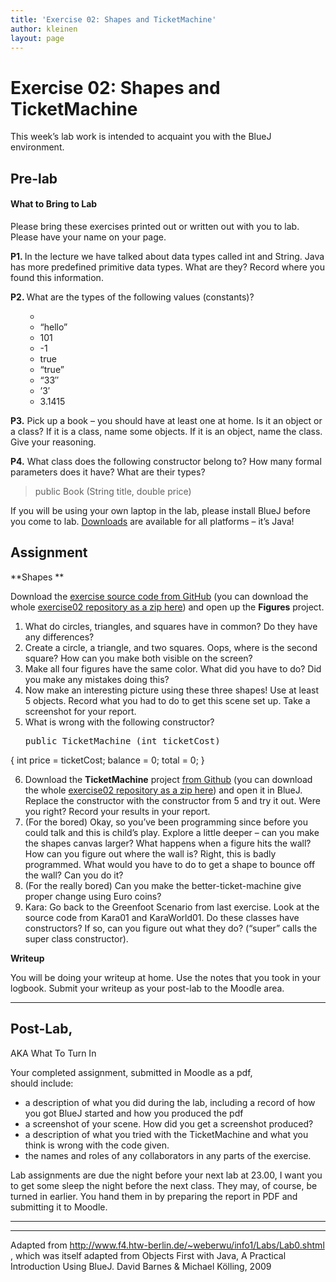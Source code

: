 ```yaml
---
title: 'Exercise 02: Shapes and TicketMachine'
author: kleinen
layout: page
---
```

# Exercise 02: Shapes and TicketMachine

<p align="LEFT">
  This week&#8217;s lab work is intended to acquaint you with the BlueJ environment.
</p>

## Pre-lab

#### What to Bring to Lab

<div>
  <p>
    Please bring these exercises printed out or written out with you to lab. Please have your name on your page.
  </p>
  
  <p>
    <strong>P1. </strong>In the lecture we have talked about data types called int and String. Java has more predefined primitive data types. What are they? Record where you found this information.
  </p>
  
  <p>
    <strong>P2. </strong>What are the types of the following values (constants)?
  </p>
  
  <ul>
    <ul>
      <li>
      </li>
      <li>
        &#8220;hello&#8221;
      </li>
      <li>
        101
      </li>
      <li>
        -1
      </li>
      <li>
        true
      </li>
      <li>
        &#8220;true&#8221;
      </li>
      <li>
        &#8220;33&#8243;
      </li>
      <li>
        &#8217;3&#8242;
      </li>
      <li>
        3.1415
      </li>
    </ul>
  </ul>
  
  <p>
    <strong>P3.</strong> Pick up a book &#8211; you should have at least one at home. Is it an object or a class? If it is a class, name some objects. If it is an object, name the class. Give your reasoning.
  </p>
  
  <p>
    <strong>P4.</strong> What class does the following constructor belong to? How many formal parameters does it have? What are their types?
  </p>
  
  <blockquote>
    <p>
      public Book (String title, double price)
    </p>
  </blockquote>
  
  <p>
    If you will be using your own laptop in the lab, please install BlueJ before you come to lab. <a href="http://www.bluej.org/download/download.html">Downloads</a> are available for all platforms &#8211; it&#8217;s Java!
  </p>
</div>

## Assignment

**Shapes **

Download the [exercise source code from GitHub][1] (you can download the whole [exercise02 repository as a zip here][2]) and open up the **Figures** project.

1.  What do circles, triangles, and squares have in common? Do they have any differences?
2.  Create a circle, a triangle, and two squares. Oops, where is the second square? How can you make both visible on the screen?
3.  Make all four figures have the same color. What did you have to do? Did you make any mistakes doing this?
4.  Now make an interesting picture using these three shapes! Use at least 5 objects. Record what you had to do to get this scene set up. Take a screenshot for your report.
5.  What is wrong with the following constructor? 
    <pre>public TicketMachine (int ticketCost)
{
   int price = ticketCost;
   balance = 0;
   total = 0;
}</pre>

6.  Download the **TicketMachine** project [from Github][1] (you can download the whole [exercise02 repository as a zip here][2]) and open it in BlueJ. Replace the constructor with the constructor from 5 and try it out. Were you right? Record your results in your report.
7.  (For the bored) Okay, so you&#8217;ve been programming since before you could talk and this is child&#8217;s play. Explore a little deeper &#8211; can you make the shapes canvas larger? What happens when a figure hits the wall? How can you figure out where the wall is? Right, this is badly programmed. What would you have to do to get a shape to bounce off the wall? Can you do it?
8.  (For the really bored) Can you make the better-ticket-machine give proper change using Euro coins?
9.  Kara: Go back to the Greenfoot Scenario from last exercise. Look at the source code from Kara01 and KaraWorld01. Do these classes have constructors? If so, can you figure out what they do? (&#8220;super&#8221; calls the super class constructor).

**Writeup**

You will be doing your writeup at home. Use the notes that you took in your logbook. Submit your writeup as your post-lab to the Moodle area.

* * *

## Post-Lab,  
AKA What To Turn In

<div align="LEFT">
  Your completed assignment, submitted in Moodle as a pdf,<br /> should include:
</div>

*   a description of what you did during the lab, including a record of how you got BlueJ started and how you produced the pdf
*   a screenshot of your scene. How did you get a screenshot produced?
*   a description of what you tried with the TicketMachine and what you think is wrong with the code given.
*   the names and roles of any collaborators in any parts of the exercise.

<div align="LEFT">
  <p>
    Lab assignments are due the night before your next lab at 23.00, I want you to get some sleep the night before the next class. They may, of course, be turned in earlier. You hand them in by preparing the report in PDF and submitting it to Moodle.
  </p>
  
  <hr />
  
  <hr />
  
  <p>
    Adapted from <a href="http://www.f4.htw-berlin.de/~weberwu/info1/Labs/Lab0.shtml" rel="nofollow">http://www.f4.htw-berlin.de/~weberwu/info1/Labs/Lab0.shtml</a> , which was itself adapted from Objects First with Java, A Practical Introduction Using BlueJ. David Barnes & Michael Kölling, 2009
  </p>
</div>

 [1]: https://github.com/htw-imi-info1/exercise02
 [2]: https://github.com/htw-imi-info1/exercise02/zipball/master